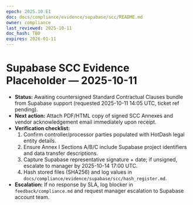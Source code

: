 ```yaml
---
epoch: 2025.10.E1
doc: docs/compliance/evidence/supabase/scc/README.md
owner: compliance
last_reviewed: 2025-10-11
doc_hash: TBD
expires: 2026-01-11
---
```

# Supabase SCC Evidence Placeholder — 2025-10-11

- **Status:** Awaiting countersigned Standard Contractual Clauses bundle from Supabase support (requested 2025-10-11 14:05 UTC, ticket ref pending).
- **Next action:** Attach PDF/HTML copy of signed SCC Annexes and vendor acknowledgement email immediately upon receipt.
- **Verification checklist:**
  1. Confirm controller/processor parties populated with HotDash legal entity details.
  2. Ensure Annex I Sections A/B/C include Supabase project identifiers and data transfer descriptions.
  3. Capture Supabase representative signature + date; if unsigned, escalate to manager by 2025-10-14 17:00 UTC.
  4. Hash stored files (SHA256) and log values in `docs/compliance/evidence/supabase/scc/hash_register.md`.
- **Escalation:** If no response by SLA, log blocker in `feedback/compliance.md` and request manager escalation to Supabase account team.
